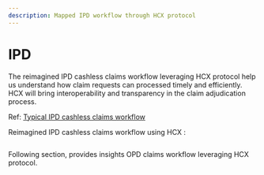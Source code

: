 ```yaml
---
description: Mapped IPD workflow through HCX protocol
---
```


# IPD

The reimagined IPD cashless claims workflow leveraging HCX protocol help us understand how claim requests can processed timely and efficiently. HCX will bring interoperability and transparency in the claim adjudication process.

Ref: [Typical IPD cashless claims workflow](../typical-workflows/ipd.md)

Reimagined IPD cashless claims workflow using HCX :&#x20;

<figure><img src="https://lh5.googleusercontent.com/YbdftmCbHT3ah1zxFblIB1UU_dHwUgyKprAMuhHIPvJenNWIJxffz_KkUaD7YKpfgkp_JhyAZVL4TXgIdUmX038p3QMahO3kYYgVGyiFGnjZw-GBTl0Fl_oENQ3DpFfRUMbBpZ4VuuD-XMfvkmE6MT8" alt=""><figcaption></figcaption></figure>

Following section, provides insights OPD claims workflow leveraging HCX protocol.
